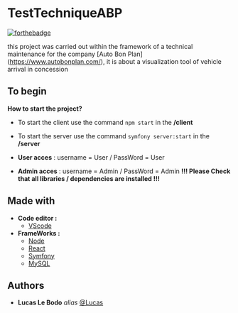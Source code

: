  TestTechniqueABP
===
[![forthebadge](https://forthebadge.com/images/badges/built-with-love.svg)](https://forthebadge.com)

this project was carried out within the framework of a technical maintenance for the company [Auto Bon Plan] (https://www.autobonplan.com/), it is about a visualization tool of vehicle arrival in concession

## To begin
**How to start the project?**

 * To start the client use the command ``npm start`` in the **/client**
 * To start the server use the command ``symfony server:start`` in the **/server**


 * **User acces** : username = User / PassWord = User
 * **Admin acces** : username = Admin / PassWord = Admin
 __!!! Please Check that all libraries / dependencies are installed !!!__
## Made with

* __Code editor :__
    * [VScode](https://code.visualstudio.com/)
* __FrameWorks :__
    * [Node](https://nodejs.org/en/)
    * [React](https://reactjs.org/)
    * [Symfony](https://symfony.com/)
    * [MySQL](https://www.mysql.com/fr/)
## Authors

* **Lucas Le Bodo** _alias_ [@Lucas](https://github.com/Lucas-LeBodo)